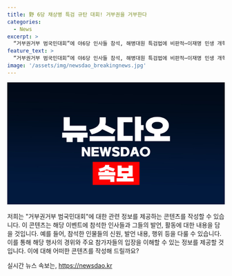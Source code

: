 ```yaml
---
title: 野 6당 채상병 특검 규탄 대회! 거부권을 거부한다
categories:
  - News
excerpt: >
  “거부권거부 범국민대회”에 야6당 인사들 참석, 해병대원 특검법에 비판적⋯이재명 민생 개혁 즉각 수용 피켓 들고 행진. 야권의 대규모 규탄대회에 민주당, 조국혁신당, 진보당, 사회민주당, 새로운미래, 기본소득당 등 야6당이 참석. 야권은 특검법 필요성을 강조하면서 대통령의 거부권 행사에 반대하며 윤 대통령의 탄핵 가능성도 언급. 해당 대회에는 이재명 전 더불어민주당 대표 등 다수의 인사들과 시민들이 참석, 구호를 외치며 행진함. 
feature_text: >
  “거부권거부 범국민대회”에 야6당 인사들 참석, 해병대원 특검법에 비판적⋯이재명 민생 개혁 즉각 수용 피켓 들고 행진. 야권의 대규모 규탄대회에 민주당, 조국혁신당, 진보당, 사회민주당, 새로운미래, 기본소득당 등 야6당이 참석. 야권은 특검법 필요성을 강조하면서 대통령의 거부권 행사에 반대하며 윤 대통령의 탄핵 가능성도 언급. 해당 대회에는 이재명 전 더불어민주당 대표 등 다수의 인사들과 시민들이 참석, 구호를 외치며 행진함. 
image: '/assets/img/newsdao_breakingnews.jpg'
---
```


<p><img src="/assets/img/newsdao_breakingnews.jpg" alt="cryptoinkorea 속보" /></p>

<p>저희는 "거부권거부 범국민대회"에 대한 관련 정보를 제공하는 콘텐츠를 작성할 수 있습니다. 이 콘텐츠는 해당 이벤트에 참석한 인사들과 그들의 발언, 활동에 대한 내용을 담을 것입니다. 예를 들어, 참석한 인물들의 신원, 발언 내용, 행위 등을 다룰 수 있습니다. 이를 통해 해당 행사의 경위와 주요 참가자들의 입장을 이해할 수 있는 정보를 제공할 것입니다. 이에 대해 어떠한 콘텐츠를 작성해 드릴까요?</p>
실시간 뉴스 속보는, <a href="https://newsdao.kr" rel="dofollow">https://newsdao.kr</a>


